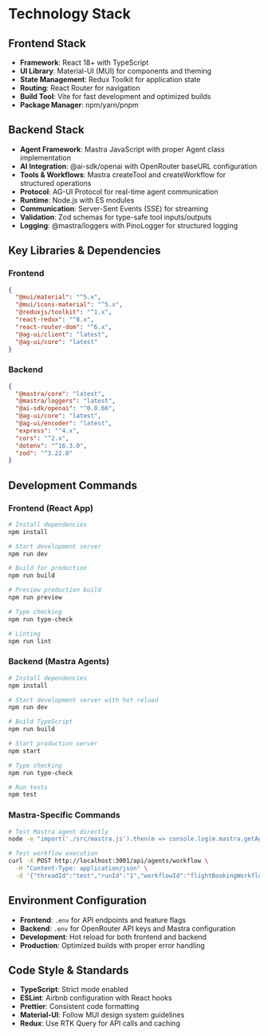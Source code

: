 # Technology Stack

## Frontend Stack
- **Framework**: React 18+ with TypeScript
- **UI Library**: Material-UI (MUI) for components and theming
- **State Management**: Redux Toolkit for application state
- **Routing**: React Router for navigation
- **Build Tool**: Vite for fast development and optimized builds
- **Package Manager**: npm/yarn/pnpm

## Backend Stack
- **Agent Framework**: Mastra JavaScript with proper Agent class implementation
- **AI Integration**: @ai-sdk/openai with OpenRouter baseURL configuration
- **Tools & Workflows**: Mastra createTool and createWorkflow for structured operations
- **Protocol**: AG-UI Protocol for real-time agent communication
- **Runtime**: Node.js with ES modules
- **Communication**: Server-Sent Events (SSE) for streaming
- **Validation**: Zod schemas for type-safe tool inputs/outputs
- **Logging**: @mastra/loggers with PinoLogger for structured logging

## Key Libraries & Dependencies

### Frontend
```json
{
  "@mui/material": "^5.x",
  "@mui/icons-material": "^5.x",
  "@reduxjs/toolkit": "^1.x",
  "react-redux": "^8.x",
  "react-router-dom": "^6.x",
  "@ag-ui/client": "latest",
  "@ag-ui/core": "latest"
}
```

### Backend
```json
{
  "@mastra/core": "latest",
  "@mastra/loggers": "latest",
  "@ai-sdk/openai": "^0.0.66",
  "@ag-ui/core": "latest",
  "@ag-ui/encoder": "latest",
  "express": "^4.x",
  "cors": "^2.x",
  "dotenv": "^16.3.0",
  "zod": "^3.22.0"
}
```

## Development Commands

### Frontend (React App)
```bash
# Install dependencies
npm install

# Start development server
npm run dev

# Build for production
npm run build

# Preview production build
npm run preview

# Type checking
npm run type-check

# Linting
npm run lint
```

### Backend (Mastra Agents)
```bash
# Install dependencies
npm install

# Start development server with hot reload
npm run dev

# Build TypeScript
npm run build

# Start production server
npm start

# Type checking
npm run type-check

# Run tests
npm test
```

### Mastra-Specific Commands
```bash
# Test Mastra agent directly
node -e "import('./src/mastra.js').then(m => console.log(m.mastra.getAgent('flightBookingAgent')))"

# Test workflow execution
curl -X POST http://localhost:3001/api/agents/workflow \
  -H "Content-Type: application/json" \
  -d '{"threadId":"test","runId":"1","workflowId":"flightBookingWorkflow","inputData":{"origin":"NYC","destination":"LAX","departureDate":"2025-02-01","passengers":{"adults":1,"children":0,"infants":0},"class":"economy","tripType":"one-way"}}'
```

## Environment Configuration
- **Frontend**: `.env` for API endpoints and feature flags
- **Backend**: `.env` for OpenRouter API keys and Mastra configuration
- **Development**: Hot reload for both frontend and backend
- **Production**: Optimized builds with proper error handling

## Code Style & Standards
- **TypeScript**: Strict mode enabled
- **ESLint**: Airbnb configuration with React hooks
- **Prettier**: Consistent code formatting
- **Material-UI**: Follow MUI design system guidelines
- **Redux**: Use RTK Query for API calls and caching